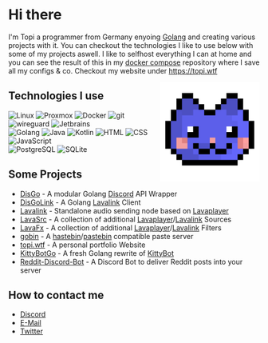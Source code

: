 # Hi there

I'm Topi a programmer from Germany enyoing [Golang](https://go.dev/) and creating various projects with it. You can checkout the technologies I like to use below with some of my projects aswell. I like to selfhost everything I can at home and you can see the result of this in my [docker compose](https://github.com/topi314/docker) repository where I save all my configs & co.
Checkout my website under https://topi.wtf

<img src="https://raw.githubusercontent.com/topi314/topi314/senpai/.github/KittyBot.gif" width="200px" height="200px" align="right" alt="Blinking Cat">

## Technologies I use

<p>
  <img alt="Linux" src="https://img.shields.io/badge/-Linux-informational?style=for-the-badge&logo=linux&logoColor=white&color=FCC624" />
  <img alt="Proxmox" src="https://img.shields.io/badge/-Proxmox-informational?style=for-the-badge&logo=proxmox&logoColor=white&color=E57000" />
  <img alt="Docker" src="https://img.shields.io/badge/-Docker-informational?style=for-the-badge&logo=docker&logoColor=white&color=2496ED" />
  <img alt="git" src="https://img.shields.io/badge/-Git-informational?style=for-the-badge&logo=git&logoColor=white&color=F05032" />
  <img alt="wireguard" src="https://img.shields.io/badge/-Wireguard-informational?style=for-the-badge&logo=wireguard&logoColor=white&color=88171A" />
  <img alt="Jetbrains" src="https://img.shields.io/badge/-Jetbrains-informational?style=for-the-badge&logo=jetbrains&logoColor=white&color=000000" />
  <br />

  <img alt="Golang" src="https://img.shields.io/badge/-Golang-informational?style=for-the-badge&logo=go&logoColor=white&color=00ADD8" />
  <img alt="Java" src="https://img.shields.io/badge/-Java-informational?style=for-the-badge&logo=openjdk&logoColor=black&color=FFFFFF" />
  <img alt="Kotlin" src="https://img.shields.io/badge/-Kotlin-informational?style=for-the-badge&logo=kotlin&logoColor=white&color=7F52FF" />
  <img alt="HTML" src="https://img.shields.io/badge/-HTML-informational?style=for-the-badge&logo=html5&logoColor=white&color=E34F26" />
  <img alt="CSS" src="https://img.shields.io/badge/-CSS-informational?style=for-the-badge&logo=css3&logoColor=white&color=1572B6" />
  <img alt="JavaScript" src="https://img.shields.io/badge/-JavaScript-informational?style=for-the-badge&logo=javascript&logoColor=white&color=F7DF1E" />

  <br />
  <img alt="PostgreSQL" src="https://img.shields.io/badge/-PostgreSQL-informational?style=for-the-badge&logo=postgresql&logoColor=white&color=4169E1" />
  <img alt="SQLite" src="https://img.shields.io/badge/-SQLite-informational?style=for-the-badge&logo=sqlite&logoColor=white&color=47A248" />
</p>

## Some Projects

* [DisGo](https://github.com/disgoorg/disgo) - A modular Golang [Discord](httos://discord.com) API Wrapper
* [DisGoLink](https://github.com/disgoorg/disgolink) -  A Golang [Lavalink](https://github.com/freyacodes/Lavalink) Client 
* [Lavalink](https://github.com/freyacodes/Lavalink) - Standalone audio sending node based on [Lavaplayer](https://github.com/sedmelluq/lavaplayer) 
* [LavaSrc](https://github.com/topi314/LavaSrc) -  A collection of additional [Lavaplayer](https://github.com/sedmelluq/lavaplayer)/[Lavalink](https://github.com/freyacodes/Lavalink) Sources
* [LavaFx](https://github.com/topi314/LavaFx) - A collection of additional [Lavaplayer](https://github.com/sedmelluq/lavaplayer)/[Lavalink](https://github.com/freyacodes/Lavalink) Filters 
* [gobin](https://github.com/topi314/gobin) -  A [hastebin](https://hastebin.com)/[pastebin](https://pastebin.com/) compatible paste server
* [topi.wtf](https://github.com/topi314/topi.wtf) - A personal portfolio Website
* [KittyBotGo](https://github.com/KittyBot-Org/KittyBotGo) - A fresh Golang rewrite of [KittyBot](https://github.com/KittyBot-Org/KittyBot)
* [Reddit-Discord-Bot](https://github.com/topi314/Reddit-Discord-Bot) - A Discord Bot to deliver Reddit posts into your server

## How to contact me

* [Discord](https://discord.gg/sD3ABd5)
* [E-Mail](mailto:hi@topi.wtf) 
* [Twitter](https://twitter.com/topi3141)
